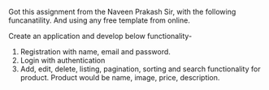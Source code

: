 Got this assignment from the Naveen Prakash Sir, with the following funcanatility.
And using any free template from online.

Create an application and develop below functionality-
1. Registration with name, email and password.
2. Login with authentication
3. Add, edit, delete, listing, pagination, sorting and search functionality for product.
Product would be name, image, price, description.